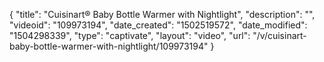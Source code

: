 {
    "title": "Cuisinart&reg; Baby Bottle Warmer with Nightlight",
    "description": "",
    "videoid": "109973194",
    "date_created": "1502519572",
    "date_modified": "1504298339",
    "type": "captivate",
    "layout": "video",
    "url": "\/v\/cuisinart-baby-bottle-warmer-with-nightlight\/109973194"
}